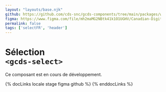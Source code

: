 ```yaml
---
layout: "layouts/base.njk"
github: https://github.com/cds-snc/gcds-components/tree/main/packages/web/src/components/gcds-select
figma: https://www.figma.com/file/mh2maMG2NBtk41k1O1UGHV/Canadian-Digital-Service%E2%80%A8---GC-Design-System?node-id=856%3A2826&t=ciEmm7GYyGAY73zZ-0
permalink: false
tags: ['selectFR', 'header']
---
```


# Sélection <br>`<gcds-select>`

Ce composant est en cours de développement.

{% docLinks locale stage figma github %}
{% enddocLinks %}

<br/>
